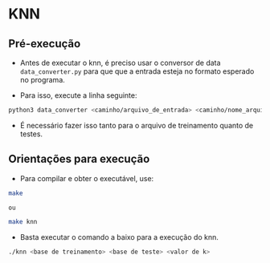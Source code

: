 
# KNN

## Pré-execução

* Antes de executar o knn, é preciso usar o conversor de data `data_converter.py` para que que a entrada esteja no formato esperado no programa.

* Para isso, execute a linha seguinte:

```bash
python3 data_converter <caminho/arquivo_de_entrada> <caminho/nome_arquivo_de_saida>
```

* É necessário fazer isso tanto para o arquivo de treinamento quanto de testes.

## Orientações para execução

* Para compilar e obter o executável, use:

```bash
make

ou

make knn
```

* Basta executar o comando a baixo para a execução do knn.

```bash
./knn <base de treinamento> <base de teste> <valor de k>
```
